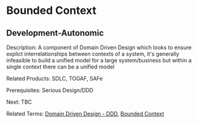 # Bounded Context

## Development-Autonomic

Description: A component of Domain Driven Design which looks to ensure explict interrelationships between contexts of a system, it's generally infeasible to build a unified model for a large system/business but within a single context there can be a unified model 

Related Products: SDLC, TOGAF, SAFe

Prerequisites: Serious Design/DDD

Next: TBC

Related Terms: [Domain Driven Design - DDD](https://en.wikipedia.org/wiki/Domain-driven_design), [Bounded Context](https://martinfowler.com/bliki/BoundedContext.html)
